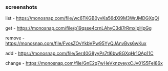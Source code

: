### screenshots
list - https://monosnap.com/file/wc6TKGB0yvKa56dXi9M3WrJMDGXqQi

get - https://monosnap.com/file/p19qsse4crnLAhyC3di7rRmxIpHpGg

remove - https://monosnap.com/file/FvosZOvYkbVPw95YyQJAnvBvs6wKux

add - https://monosnap.com/file/5er40G8yyPs7tI6bw8GXqHr1QAp11C

change - https://monosnap.com/file/GnE2q7wHeVxnzveyxCJv01S5FeI86x
